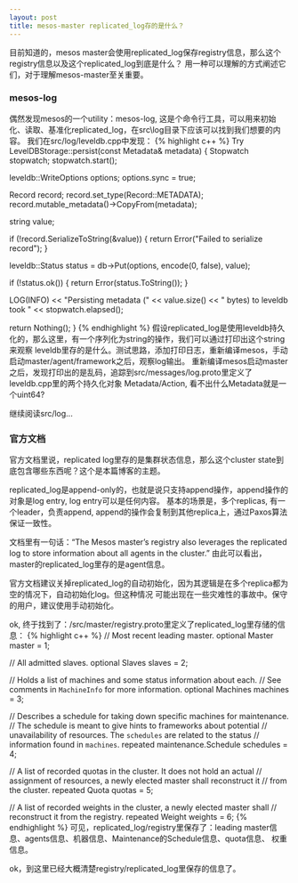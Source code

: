```yaml
---
layout: post
title: mesos-master replicated_log存的是什么？
---
```


目前知道的，mesos master会使用replicated_log保存registry信息，那么这个registry信息以及这个replicated_log到底是什么？
用一种可以理解的方式阐述它们，对于理解mesos-master至关重要。

### mesos-log
偶然发现mesos的一个utility：mesos-log, 这是个命令行工具，可以用来初始化、读取、基准化replicated_log，在src\log目录下应该可以找到我们想要的内容。
我们在src/log/leveldb.cpp中发现：
{% highlight c++ %}
Try<Nothing> LevelDBStorage::persist(const Metadata& metadata)
{
  Stopwatch stopwatch;
  stopwatch.start();

  leveldb::WriteOptions options;
  options.sync = true;

  Record record;
  record.set_type(Record::METADATA);
  record.mutable_metadata()->CopyFrom(metadata);

  string value;

  if (!record.SerializeToString(&value)) {
    return Error("Failed to serialize record");
  }

  leveldb::Status status = db->Put(options, encode(0, false), value);

  if (!status.ok()) {
    return Error(status.ToString());
  }

  LOG(INFO) << "Persisting metadata (" << value.size()
            << " bytes) to leveldb took " << stopwatch.elapsed();

  return Nothing();
}
{% endhighlight %}
假设replicated_log是使用leveldb持久化的，那么这里，有一个序列化为string的操作，我们可以通过打印出这个string来观察
leveldb里存的是什么。测试思路，添加打印日志，重新编译mesos，手动启动master/agent/framework之后，观察log输出。
重新编译mesos启动master之后，发现打印出的是乱码，追踪到src/messages/log.proto里定义了leveldb.cpp里的两个持久化对象
Metadata/Action, 看不出什么Metadata就是一个uint64?

继续阅读src/log...


### 官方文档
官方文档里说，replicated log里存的是集群状态信息，那么这个cluster state到底包含哪些东西呢？这个是本篇博客的主题。

replicated_log是append-only的，也就是说只支持append操作，append操作的对象是log entry, log entry可以是任何内容。
基本的场景是，多个replicas, 有一个leader，负责append, append的操作会复制到其他replica上，通过Paxos算法保证一致性。

文档里有一句话：“The Mesos master’s registry also leverages the replicated log to store information about all agents in the cluster.”
由此可以看出，master的replicated_log里存的是agent信息。

官方文档建议关掉replicated_log的自动初始化，因为其逻辑是在多个replica都为空的情况下，自动初始化log。但这种情况
可能出现在一些灾难性的事故中。保守的用户，建议使用手动初始化。

ok, 终于找到了：/src/master/registry.proto里定义了replicated_log里存储的信息：
{% highlight c++ %}
// Most recent leading master.
  optional Master master = 1;

  // All admitted slaves.
  optional Slaves slaves = 2;

  // Holds a list of machines and some status information about each.
  // See comments in `MachineInfo` for more information.
  optional Machines machines = 3;

  // Describes a schedule for taking down specific machines for maintenance.
  // The schedule is meant to give hints to frameworks about potential
  // unavailability of resources.  The `schedules` are related to the status
  // information found in `machines`.
  repeated maintenance.Schedule schedules = 4;

  // A list of recorded quotas in the cluster. It does not hold an actual
  // assignment of resources, a newly elected master shall reconstruct it
  // from the cluster.
  repeated Quota quotas = 5;

  // A list of recorded weights in the cluster, a newly elected master shall
  // reconstruct it from the registry.
  repeated Weight weights = 6;
{% endhighlight %}
可见，replicated_log/registry里保存了：leading master信息、agents信息、机器信息、Maintenance的Schedule信息、quota信息、
权重信息。

ok，到这里已经大概清楚registry/replicated_log里保存的信息了。


